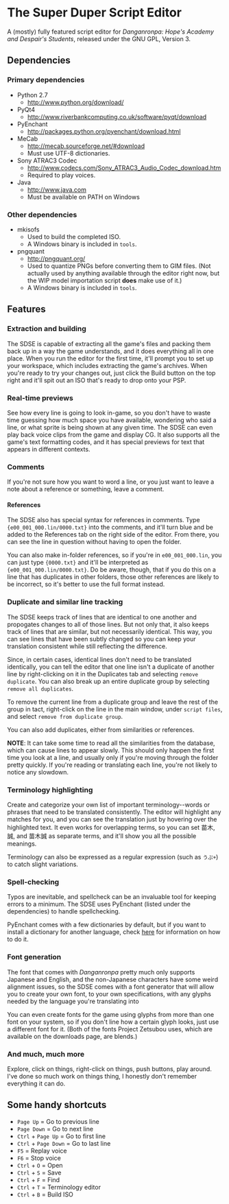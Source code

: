# The Super Duper Script Editor

A (mostly) fully featured script editor for _Danganronpa: Hope's Academy and Despair's Students_, released under the GNU GPL, Version 3.

## Dependencies

### Primary dependencies

* Python 2.7
    * <http://www.python.org/download/>
* PyQt4
    * <http://www.riverbankcomputing.co.uk/software/pyqt/download>
* PyEnchant
    * <http://packages.python.org/pyenchant/download.html>
* MeCab
    * <http://mecab.sourceforge.net/#download>
    * Must use UTF-8 dictionaries.
* Sony ATRAC3 Codec
    * <http://www.codecs.com/Sony_ATRAC3_Audio_Codec_download.htm>
    * Required to play voices.
* Java
    * <http://www.java.com>
    * Must be available on PATH on Windows

### Other dependencies

* mkisofs
    * Used to build the completed ISO.
    * A Windows binary is included in `tools`.
* pngquant
    * <http://pngquant.org/>
    * Used to quantize PNGs before converting them to GIM files. (Not actually used by anything available through the editor right now, but the WIP model importation script **does** make use of it.)
    * A Windows binary is included in `tools`.

## Features

### Extraction and building

The SDSE is capable of extracting all the game's files and packing them back up in a way the game understands, and it does everything all in one place. When you run the editor for the first time, it'll prompt you to set up your workspace, which includes extracting the game's archives. When you're ready to try your changes out, just click the Build button on the top right and it'll spit out an ISO that's ready to drop onto your PSP.

### Real-time previews

See how every line is going to look in-game, so you don't have to waste time guessing how much space you have available, wondering who said a line, or what sprite is being shown at any given time. The SDSE can even play back voice clips from the game and display CG. It also supports all the game's text formatting codes, and it has special previews for text that appears in different contexts.

### Comments

If you're not sure how you want to word a line, or you just want to leave a note about a reference or something, leave a comment.

#### References

The SDSE also has special syntax for references in comments. Type `{e00_001_000.lin/0000.txt}` into the comments, and it'll turn blue and be added to the References tab on the right side of the editor. From there, you can see the line in question without having to open the folder.

You can also make in-folder references, so if you're in `e00_001_000.lin`, you can just type `{0000.txt}` and it'll be interpreted as `{e00_001_000.lin/0000.txt}`. Do be aware, though, that if you do this on a line that has duplicates in other folders, those other references are likely to be incorrect, so it's better to use the full format instead.

### Duplicate and similar line tracking

The SDSE keeps track of lines that are identical to one another and propogates changes to all of those lines. But not only that, it also keeps track of lines that are similar, but not necessarily identical. This way, you can see lines that have been subtly changed so you can keep your translation consistent while still reflecting the difference.

Since, in certain cases, identical lines don't need to be translated identically, you can tell the editor that one line isn't a duplicate of another line by right-clicking on it in the Duplicates tab and selecting `remove duplicate`. You can also break up an entire duplicate group by selecting `remove all duplicates`.

To remove the current line from a duplicate group and leave the rest of the group in tact, right-click on the line in the main window, under `script files`, and select `remove from duplicate group`.

You can also add duplicates, either from similarities or references.

**NOTE**: It can take some time to read all the similarities from the database, which can cause lines to appear slowly. This should only happen the first time you look at a line, and usually only if you're moving through the folder pretty quickly. If you're reading or translating each line, you're not likely to notice any slowdown.

### Terminology highlighting

Create and categorize your own list of important terminology--words or phrases that need to be translated consistently. The editor will highlight any matches for you, and you can see the translation just by hovering over the highlighted text. It even works for overlapping terms, so you can set 苗木, 誠, and 苗木誠 as separate terms, and it'll show you all the possible meanings.

Terminology can also be expressed as a regular expression (such as `うぷ+`) to catch slight variations.

### Spell-checking

Typos are inevitable, and spellcheck can be an invaluable tool for keeping errors to a minimum. The SDSE uses PyEnchant (listed under the dependencies) to handle spellchecking.

PyEnchant comes with a few dictionaries by default, but if you want to install a dictionary for another language, check [here](http://packages.python.org/pyenchant/tutorial.html#adding-language-dictionaries) for information on how to do it.

### Font generation

The font that comes with _Danganronpa_ pretty much only supports Japanese and English, and the non-Japanese characters have some weird alignment issues, so the SDSE comes with a font generator that will allow you to create your own font, to your own specifications, with any glyphs needed by the language you're translating into

You can even create fonts for the game using glyphs from more than one font on your system, so if you don't line how a certain glyph looks, just use a different font for it. (Both of the fonts Project Zetsubou uses, which are available on the downloads page, are blends.)

### And much, much more

Explore, click on things, right-click on things, push buttons, play around. I've done so much work on things thing, I honestly don't remember everything it can do.

## Some handy shortcuts

* `Page Up` = Go to previous line
* `Page Down` = Go to next line
* `Ctrl` + `Page Up` = Go to first line
* `Ctrl` + `Page Down` = Go to last line
* `F5` = Replay voice
* `F6` = Stop voice
* `Ctrl` + `O` = Open
* `Ctrl` + `S` = Save
* `Ctrl` + `F` = Find
* `Ctrl` + `T` = Terminology editor
* `Ctrl` + `B` = Build ISO